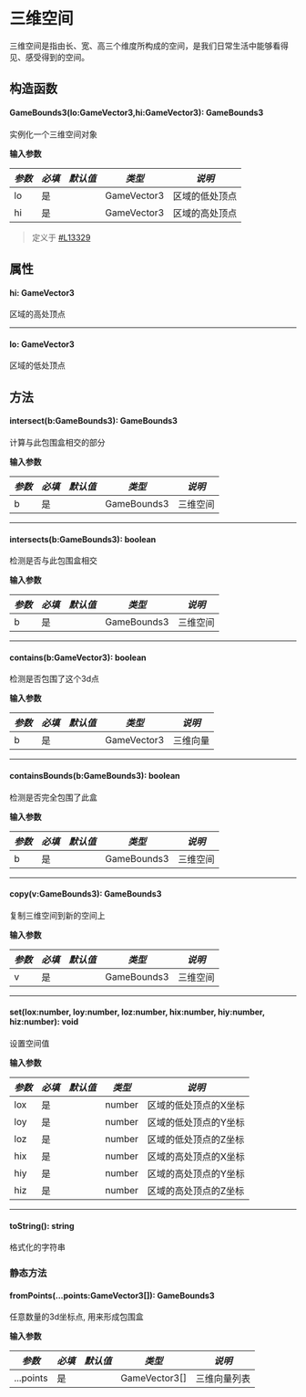 
<script setup>
import '/style.css'
</script>
# 三维空间
三维空间是指由长、宽、高三个维度所构成的空间，是我们日常生活中能够看得见、感受得到的空间。

## 构造函数

#### <font id="API" />GameBounds3(<font id="Type">lo:GameVector3,hi:GameVector3</font>)<font id="Type">: GameBounds3</font>
实例化一个三维空间对象

**输入参数**

| **_参数_** | **_必填_** | **_默认值_** | **_类型_** | **_说明_** |
| --- | --- | --- | --- | --- |
| lo | 是 | | GameVector3 | 区域的低处顶点 |
| hi | 是 | | GameVector3 | 区域的高处顶点 |


> 定义于 [#L13329](https://github.com/box3lab/arena_dts/blob/main/GameAPI.d.ts#L13329)

## 属性

#### <font id="API" />hi<font id="Type">: GameVector3</font>
区域的高处顶点

---


#### <font id="API" />lo<font id="Type">: GameVector3</font>
区域的低处顶点


## 方法

#### <font id="API" />intersect(<font id="Type">b:GameBounds3</font>)<font id="Type">: GameBounds3</font>
计算与此包围盒相交的部分

**输入参数**

| **_参数_** | **_必填_** | **_默认值_** | **_类型_** | **_说明_** |
| --- | --- | --- | --- | --- |
| b | 是 | | GameBounds3 | 三维空间 |


---


#### <font id="API" />intersects(<font id="Type">b:GameBounds3</font>)<font id="Type">: boolean</font>
检测是否与此包围盒相交

**输入参数**

| **_参数_** | **_必填_** | **_默认值_** | **_类型_** | **_说明_** |
| --- | --- | --- | --- | --- |
| b | 是 | | GameBounds3 | 三维空间 |


---


#### <font id="API" />contains(<font id="Type">b:GameVector3</font>)<font id="Type">: boolean</font>
检测是否包围了这个3d点

**输入参数**

| **_参数_** | **_必填_** | **_默认值_** | **_类型_** | **_说明_** |
| --- | --- | --- | --- | --- |
| b | 是 | | GameVector3 | 三维向量 |


---


#### <font id="API" />containsBounds(<font id="Type">b:GameBounds3</font>)<font id="Type">: boolean</font>
检测是否完全包围了此盒

**输入参数**

| **_参数_** | **_必填_** | **_默认值_** | **_类型_** | **_说明_** |
| --- | --- | --- | --- | --- |
| b | 是 | | GameBounds3 | 三维空间 |


---


#### <font id="API" />copy(<font id="Type">v:GameBounds3</font>)<font id="Type">: GameBounds3</font>
复制三维空间到新的空间上

**输入参数**

| **_参数_** | **_必填_** | **_默认值_** | **_类型_** | **_说明_** |
| --- | --- | --- | --- | --- |
| v | 是 | | GameBounds3 | 三维空间 |


---


#### <font id="API" />set(<font id="Type">lox:number, loy:number, loz:number, hix:number, hiy:number, hiz:number</font>)<font id="Type">:  void</font>
设置空间值

**输入参数**

| **_参数_** | **_必填_** | **_默认值_** | **_类型_** | **_说明_** |
| --- | --- | --- | --- | --- |
| lox | 是 | | number | 区域的低处顶点的X坐标 |
| loy | 是 | | number | 区域的低处顶点的Y坐标 |
| loz | 是 | | number | 区域的低处顶点的Z坐标 |
| hix | 是 | | number | 区域的高处顶点的X坐标 |
| hiy | 是 | | number | 区域的高处顶点的Y坐标 |
| hiz | 是 | | number | 区域的高处顶点的Z坐标 |


---


#### <font id="API" />toString()<font id="Type">: string</font>
格式化的字符串


### 静态方法

#### <font id="API" />fromPoints(<font id="Type">...points:GameVector3[]</font>)<font id="Type">: GameBounds3</font>
任意数量的3d坐标点, 用来形成包围盒

**输入参数**

| **_参数_** | **_必填_** | **_默认值_** | **_类型_** | **_说明_** |
| --- | --- | --- | --- | --- |
| ...points | 是 | | GameVector3[] | 三维向量列表 |

